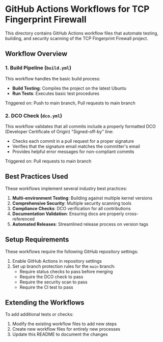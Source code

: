 # GitHub Actions Workflows for TCP Fingerprint Firewall

This directory contains GitHub Actions workflow files that automate testing, building, and security scanning of the TCP Fingerprint Firewall project.

## Workflow Overview

### 1. Build Pipeline (`build.yml`)

This workflow handles the basic build process:

- **Build Testing**: Compiles the project on the latest Ubuntu
- **Run Tests**: Executes basic test procedures

Triggered on: Push to main branch, Pull requests to main branch

### 2. DCO Check (`dco.yml`)

This workflow validates that all commits include a properly formatted DCO (Developer Certificate of Origin) "Signed-off-by" line:

- Checks each commit in a pull request for a proper signature
- Verifies that the signature email matches the committer's email
- Provides helpful error messages for non-compliant commits

Triggered on: Pull requests to main branch
 
## Best Practices Used

These workflows implement several industry best practices:

1. **Multi-environment Testing**: Building against multiple kernel versions
2. **Comprehensive Security**: Multiple security scanning tools
3. **Compliance Checks**: DCO verification for all contributions
4. **Documentation Validation**: Ensuring docs are properly cross-referenced
5. **Automated Releases**: Streamlined release process on version tags

## Setup Requirements

These workflows require the following GitHub repository settings:

1. Enable GitHub Actions in repository settings
2. Set up branch protection rules for the `main` branch:
   - Require status checks to pass before merging
   - Require the DCO check to pass
   - Require the security scan to pass
   - Require the CI test to pass

## Extending the Workflows

To add additional tests or checks:

1. Modify the existing workflow files to add new steps
2. Create new workflow files for entirely new processes
3. Update this README to document the changes
